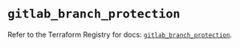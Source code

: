 # `gitlab_branch_protection`

Refer to the Terraform Registry for docs: [`gitlab_branch_protection`](https://registry.terraform.io/providers/gitlabhq/gitlab/17.7.1/docs/resources/branch_protection).
